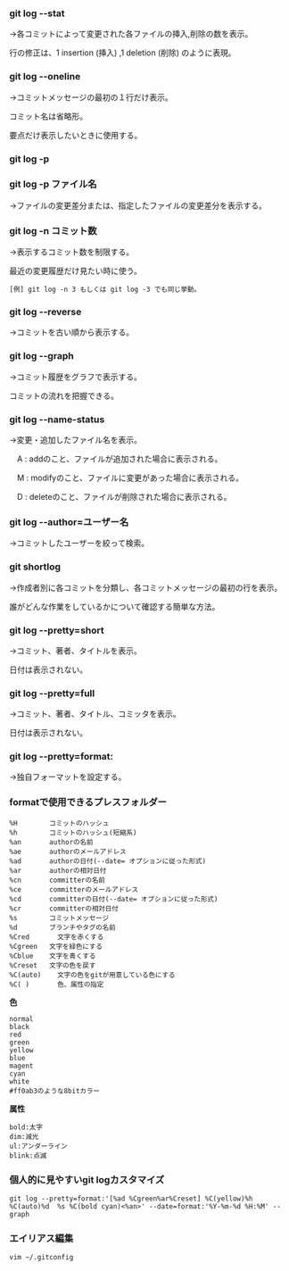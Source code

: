 ### git log --stat
→各コミットによって変更された各ファイルの挿入,削除の数を表示。

行の修正は、1 insertion (挿入) ,1 deletion (削除) のように表現。

### git log --oneline
→コミットメッセージの最初の１行だけ表示。

コミット名は省略形。

要点だけ表示したいときに使用する。

### git log -p
### git log -p ファイル名
→ファイルの変更差分または、指定したファイルの変更差分を表示する。

### git log -n コミット数
→表示するコミット数を制限する。

最近の変更履歴だけ見たい時に使う。
```
[例] git log -n 3 もしくは git log -3 でも同じ挙動。
```

### git log --reverse
→コミットを古い順から表示する。

### git log --graph
→コミット履歴をグラフで表示する。

コミットの流れを把握できる。

### git log --name-status
→変更・追加したファイル名を表示。

　A : addのこと、ファイルが追加された場合に表示される。
 
　M : modifyのこと、ファイルに変更があった場合に表示される。
 
　D : deleteのこと、ファイルが削除された場合に表示される。

### git log --author=ユーザー名
→コミットしたユーザーを絞って検索。

### git shortlog
→作成者別に各コミットを分類し、各コミットメッセージの最初の行を表示。

誰がどんな作業をしているかについて確認する簡単な方法。

### git log --pretty=short
→コミット、著者、タイトルを表示。

日付は表示されない。

### git log --pretty=full
→コミット、著者、タイトル、コミッタを表示。

日付は表示されない。

### git log --pretty=format:
→独自フォーマットを設定する。


### formatで使用できるプレスフォルダー
```
%H	      コミットのハッシュ
%h	      コミットのハッシュ(短縮系)
%an	      authorの名前
%ae	      authorのメールアドレス
%ad	      authorの日付(--date= オプションに従った形式)
%ar	      authorの相対日付
%cn	      committerの名前
%ce	      committerのメールアドレス
%cd	      committerの日付(--date= オプションに従った形式)
%cr	      committerの相対日付
%s	      コミットメッセージ
%d	      ブランチやタグの名前
%Cred	    文字を赤くする
%Cgreen	  文字を緑色にする
%Cblue	  文字を青くする
%Creset	  文字の色を戻す
%C(auto)	文字の色をgitが用意している色にする
%C( )	    色、属性の指定
```

**色**
```
normal
black
red
green
yellow
blue
magent
cyan
white
#ff0ab3のような8bitカラー
```

**属性**
```
bold:太字
dim:減光
ul:アンダーライン
blink:点滅
```


### 個人的に見やすいgit logカスタマイズ
```
git log --pretty=format:'[%ad %Cgreen%ar%Creset] %C(yellow)%h %C(auto)%d  %s %C(bold cyan)<%an>' --date=format:'%Y-%m-%d %H:%M' --graph
```

### エイリアス編集
```
vim ~/.gitconfig
```
